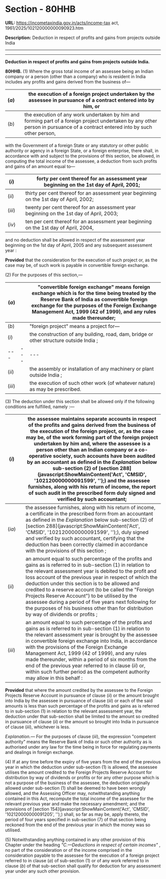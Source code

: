# Section - 80HHB

**URL:** https://incometaxindia.gov.in/acts/income-tax act, 1961/2025/102120000000090923.htm

**Description:** Deduction in respect of profits and gains from projects outside India

---

****  
  
**Deduction in respect of profits and gains from projects outside India.**

**80HHB.** (1) Where the gross total income of an assessee being an Indian company or a person (other than a company) who is resident in India includes any profits and gains derived from the business of—

(_a_)|  |  the execution of a foreign project undertaken by the assessee in pursuance of a contract entered into by him, or  
---|---|---  
(_b_)|  |  the execution of any work undertaken by him and forming part of a foreign project undertaken by any other person in pursuance of a contract entered into by such other person,  
  
with the Government of a foreign State or any statutory or other public authority or agency in a foreign State, or a foreign enterprise, there shall, in accordance with and subject to the provisions of this section, be allowed, in computing the total income of the assessee, a deduction from such profits and gains of an amount equal to—

(_i_)|  |  forty per cent thereof for an assessment year beginning on the 1st day of April, 2001;  
---|---|---  
(_ii_)|  |  thirty per cent thereof for an assessment year beginning on the 1st day of April, 2002;  
(_iii_)|  |  twenty per cent thereof for an assessment year beginning on the 1st day of April, 2003;  
(_iv_)|  |  ten per cent thereof for an assessment year beginning on the 1st day of April, 2004,  
  
and no deduction shall be allowed in respect of the assessment year beginning on the 1st day of April, 2005 and any subsequent assessment year :

**Provided** that the consideration for the execution of such project or, as the case may be, of such work is payable in convertible foreign exchange.

(2) For the purposes of this section,—

(_a_)|  |  "convertible foreign exchange" means foreign exchange which is for the time being treated by the Reserve Bank of India as convertible foreign exchange for the purposes of the Foreign Exchange Management Act, 1999 (42 of 1999), and any rules made thereunder;  
---|---|---  
(_b_)|  |  "foreign project" means a project for—  
(_i_)|  |  the construction of any building, road, dam, bridge or other structure outside India ;  
---|---|---  
(_ii_)|  |  the assembly or installation of any machinery or plant outside India ;  
(_iii_)|  |  the execution of such other work (of whatever nature) as may be prescribed.  
  
(3) The deduction under this section shall be allowed only if the following conditions are fulfilled, namely :—

(_i_)|  |  the assessee maintains separate accounts in respect of the profits and gains derived from the business of the execution of the foreign project, or, as the case may be, of the work forming part of the foreign project undertaken by him and, where the assessee is a person other than an Indian company or a co-operative society, such accounts have been audited by an accountant as defined in the _Explanation_ below sub-section (2) of [section 288](javascript:ShowMainContent\('Act', 'CMSID', '102120000000091599', ''\);) and the assessee furnishes, along with his return of income, the report of such audit in the prescribed form duly signed and verified by such accountant;  
---|---|---  
(_ia_)|  |  the assessee furnishes, along with his return of income, a certificate in the prescribed form from an accountant as defined in the _Explanation_ below sub-section (2) of [section 288](javascript:ShowMainContent\('Act', 'CMSID', '102120000000091599', ''\);), duly signed and verified by such accountant, certifying that the deduction has been correctly claimed in accordance with the provisions of this section ;  
(_ii_)|  |  an amount equal to such percentage of the profits and gains as is referred to in sub-section (1) in relation to the relevant assessment year is debited to the profit and loss account of the previous year in respect of which the deduction under this section is to be allowed and credited to a reserve account (to be called the "Foreign Projects Reserve Account") to be utilised by the assessee during a period of five years next following for the purposes of his business other than for distribution by way of dividends or profits ;  
(_iii_)|  |  an amount equal to such percentage of the profits and gains as is referred to in sub-section (1) in relation to the relevant assessment year is brought by the assessee in convertible foreign exchange into India, in accordance with the provisions of the Foreign Exchange Management Act, 1999 (42 of 1999), and any rules made thereunder, within a period of six months from the end of the previous year referred to in clause (_ii_) or, within such further period as the competent authority may allow in this behalf :  
  
**Provided** that where the amount credited by the assessee to the Foreign Projects Reserve Account in pursuance of clause (_ii_) or the amount brought into India by the assessee in pursuance of clause (_iii_) or each of the said amounts is less than such percentage of the profits and gains as is referred to in sub-section (1) in relation to the relevant assessment year, the deduction under that sub-section shall be limited to the amount so credited in pursuance of clause (_ii_) or the amount so brought into India in pursuance of clause (_iii_), whichever is less.

_Explanation.—_ For the purposes of clause (_iii_), the expression "competent authority" means the Reserve Bank of India or such other authority as is authorised under any law for the time being in force for regulating payments and dealings in foreign exchange.

(4) If at any time before the expiry of five years from the end of the previous year in which the deduction under sub-section (1) is allowed, the assessee utilises the amount credited to the Foreign Projects Reserve Account for distribution by way of dividends or profits or for any other purpose which is not a purpose of the business of the assessee, the deduction originally allowed under sub-section (1) shall be deemed to have been wrongly allowed, and the Assessing Officer may, notwithstanding anything contained in this Act, recompute the total income of the assessee for the relevant previous year and make the necessary amendment; and the provisions of [section 154](javascript:ShowMainContent\('Act', 'CMSID', '102120000000091205', ''\);) shall, so far as may be, apply thereto, the period of four years specified in sub-section (7) of that section being reckoned from the end of the previous year in which the money was so utilised.

(5) Notwithstanding anything contained in any other provision of this Chapter under the heading _"C.—Deductions in respect of certain incomes"_ , no part of the consideration or of the income comprised in the consideration payable to the assessee for the execution of a foreign project referred to in clause (_a_) of sub-section (1) or of any work referred to in clause (_b_) of that sub-section shall qualify for deduction for any assessment year under any such other provision.